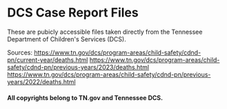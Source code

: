 # DCS Case Report Files

These are pubicly accessible files taken directly from the Tennessee Department of Children's Services (DCS).

Sources:
https://www.tn.gov/dcs/program-areas/child-safety/cdnd-pn/current-year/deaths.html
https://www.tn.gov/dcs/program-areas/child-safety/cdnd-pn/previous-years/2023/deaths.html
https://www.tn.gov/dcs/program-areas/child-safety/cdnd-pn/previous-years/2022/deaths.html

#### All copyrights belong to TN.gov and Tennessee DCS. ####
